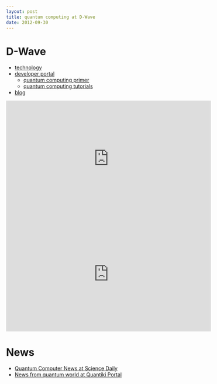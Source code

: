 ```yaml
---
layout: post
title: quantum computing at D-Wave
date: 2012-09-30
---
```

# D-Wave

  * [technology](http://www.dwavesys.com/en/technology.html)
  * [developer portal](http://www.dwavesys.com/en/dev-portal.html)
     * [quantum computing primer](http://www.dwavesys.com/en/dev-tutorial-intro.html)
     * [quantum computing tutorials](http://www.dwavesys.com/en/dev-tutorials.html)
  * [blog](http://dwave.wordpress.com/)

<iframe width="560" height="315" src="http://www.youtube.com/embed/6VIAL8gQRTI" frameborder="0" allowfullscreen="allowfullscreen">
</iframe>

<iframe width="560" height="315" src="http://www.youtube.com/embed/PqSgmCg1kew" frameborder="0" allowfullscreen="allowfullscreen">
</iframe>

# News

  * [Quantum Computer News at Science Daily](http://www.sciencedaily.com/news/computers_math/quantum_computers/)
  * [News from quantum world at Quantiki Portal](http://www.quantiki.org/news)
